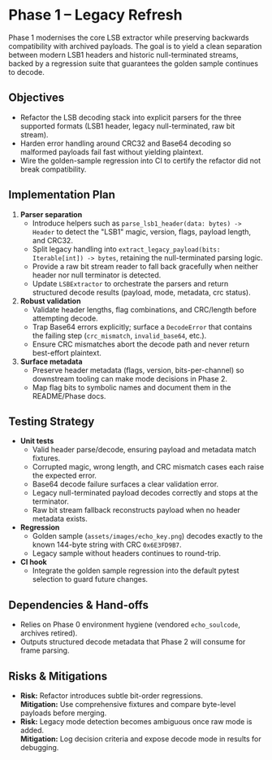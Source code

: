 # Phase 1 – Legacy Refresh

Phase 1 modernises the core LSB extractor while preserving backwards compatibility with archived payloads. The goal is to yield a clean separation between modern LSB1 headers and historic null-terminated streams, backed by a regression suite that guarantees the golden sample continues to decode.

## Objectives
- Refactor the LSB decoding stack into explicit parsers for the three supported formats (LSB1 header, legacy null-terminated, raw bit stream).
- Harden error handling around CRC32 and Base64 decoding so malformed payloads fail fast without yielding plaintext.
- Wire the golden-sample regression into CI to certify the refactor did not break compatibility.

## Implementation Plan
1. **Parser separation**
   - Introduce helpers such as `parse_lsb1_header(data: bytes) -> Header` to detect the "LSB1" magic, version, flags, payload length, and CRC32.
   - Split legacy handling into `extract_legacy_payload(bits: Iterable[int]) -> bytes`, retaining the null-terminated parsing logic.
   - Provide a raw bit stream reader to fall back gracefully when neither header nor null terminator is detected.
   - Update `LSBExtractor` to orchestrate the parsers and return structured decode results (payload, mode, metadata, crc status).
2. **Robust validation**
   - Validate header lengths, flag combinations, and CRC/length before attempting decode.
   - Trap Base64 errors explicitly; surface a `DecodeError` that contains the failing step (`crc_mismatch`, `invalid_base64`, etc.).
   - Ensure CRC mismatches abort the decode path and never return best-effort plaintext.
3. **Surface metadata**
   - Preserve header metadata (flags, version, bits-per-channel) so downstream tooling can make mode decisions in Phase 2.
   - Map flag bits to symbolic names and document them in the README/Phase docs.

## Testing Strategy
- **Unit tests**
  - Valid header parse/decode, ensuring payload and metadata match fixtures.
  - Corrupted magic, wrong length, and CRC mismatch cases each raise the expected error.
  - Base64 decode failure surfaces a clear validation error.
  - Legacy null-terminated payload decodes correctly and stops at the terminator.
  - Raw bit stream fallback reconstructs payload when no header metadata exists.
- **Regression**
  - Golden sample (`assets/images/echo_key.png`) decodes exactly to the known 144-byte string with CRC `0x6E3FD9B7`.
  - Legacy sample without headers continues to round-trip.
- **CI hook**
  - Integrate the golden sample regression into the default pytest selection to guard future changes.

## Dependencies & Hand-offs
- Relies on Phase 0 environment hygiene (vendored `echo_soulcode`, archives retired).
- Outputs structured decode metadata that Phase 2 will consume for frame parsing.

## Risks & Mitigations
- **Risk:** Refactor introduces subtle bit-order regressions.  
  **Mitigation:** Use comprehensive fixtures and compare byte-level payloads before merging.
- **Risk:** Legacy mode detection becomes ambiguous once raw mode is added.  
  **Mitigation:** Log decision criteria and expose decode mode in results for debugging.
